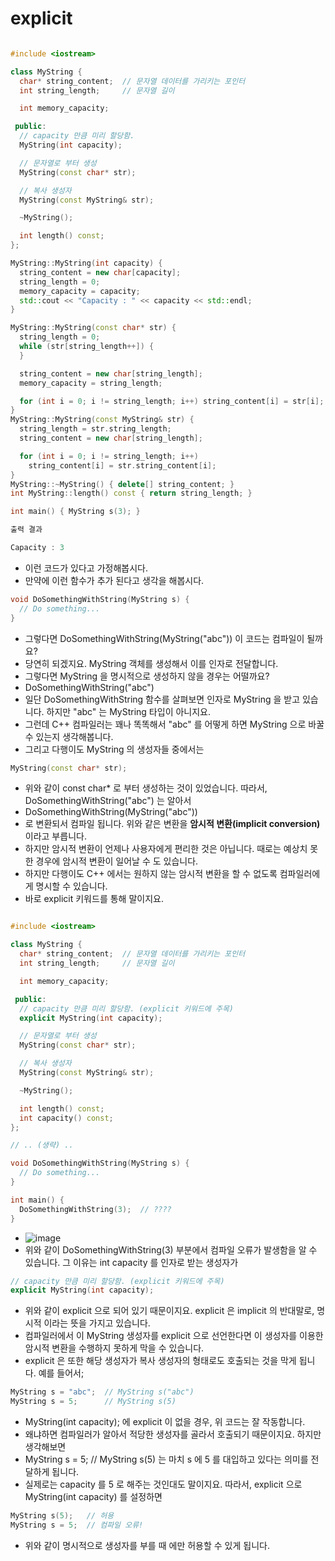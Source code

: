 # explicit

```C++

#include <iostream>

class MyString {
  char* string_content;  // 문자열 데이터를 가리키는 포인터
  int string_length;     // 문자열 길이

  int memory_capacity;

 public:
  // capacity 만큼 미리 할당함.
  MyString(int capacity);

  // 문자열로 부터 생성
  MyString(const char* str);

  // 복사 생성자
  MyString(const MyString& str);

  ~MyString();

  int length() const;
};

MyString::MyString(int capacity) {
  string_content = new char[capacity];
  string_length = 0;
  memory_capacity = capacity;
  std::cout << "Capacity : " << capacity << std::endl;
}

MyString::MyString(const char* str) {
  string_length = 0;
  while (str[string_length++]) {
  }

  string_content = new char[string_length];
  memory_capacity = string_length;

  for (int i = 0; i != string_length; i++) string_content[i] = str[i];
}
MyString::MyString(const MyString& str) {
  string_length = str.string_length;
  string_content = new char[string_length];

  for (int i = 0; i != string_length; i++)
    string_content[i] = str.string_content[i];
}
MyString::~MyString() { delete[] string_content; }
int MyString::length() const { return string_length; }

int main() { MyString s(3); }

출력 결과

Capacity : 3

```
  * 이런 코드가 있다고 가정해봅시다.
  * 만약에 이런 함수가 추가 된다고 생각을 해봅시다.

```C++
void DoSomethingWithString(MyString s) {
  // Do something...
}
```
  * 그렇다면 DoSomethingWithString(MyString("abc")) 이 코드는 컴파일이 될까요?
  * 당연히 되겠지요. MyString 객체를 생성해서 이를 인자로 전달합니다.
  * 그렇다면 MyString 을 명시적으로 생성하지 않을 경우는 어떨까요?
  * DoSomethingWithString("abc")
  * 일단 DoSomethingWithString 함수를 살펴보면 인자로 MyString 을 받고 있습니다. 하지만 "abc" 는 MyString 타입이 아니지요.
  * 그런데 C++ 컴파일러는 꽤나 똑똑해서 "abc" 를 어떻게 하면 MyString 으로 바꿀 수 있는지 생각해봅니다.
  * 그리고 다행이도 MyString 의 생성자들 중에서는

```C++
MyString(const char* str);
```
  * 위와 같이 const char* 로 부터 생성하는 것이 있었습니다. 따라서, DoSomethingWithString("abc") 는 알아서
  * DoSomethingWithString(MyString("abc"))
  * 로 변환되서 컴파일 됩니다. 위와 같은 변환을 **암시적 변환(implicit conversion)** 이라고 부릅니다.
  * 하지만 암시적 변환이 언제나 사용자에게 편리한 것은 아닙니다. 때로는 예상치 못한 경우에 암시적 변환이 일어날 수 도 있습니다.
  * 하지만 다행이도 C++ 에서는 원하지 않는 암시적 변환을 할 수 없도록 컴파일러에게 명시할 수 있습니다.
  * 바로 explicit 키워드를 통해 말이지요.

```C++

#include <iostream>

class MyString {
  char* string_content;  // 문자열 데이터를 가리키는 포인터
  int string_length;     // 문자열 길이

  int memory_capacity;

 public:
  // capacity 만큼 미리 할당함. (explicit 키워드에 주목)
  explicit MyString(int capacity);

  // 문자열로 부터 생성
  MyString(const char* str);

  // 복사 생성자
  MyString(const MyString& str);

  ~MyString();

  int length() const;
  int capacity() const;
};

// .. (생략) ..

void DoSomethingWithString(MyString s) {
  // Do something...
}

int main() {
  DoSomethingWithString(3);  // ????
}


```
  * ![image](https://github.com/Anjinhyoung/Coding-Learning/assets/117788976/74fbc8c9-c73c-48a5-a1cf-765c19bed679)
  * 위와 같이 DoSomethingWithString(3) 부분에서 컴파일 오류가 발생함을 알 수 있습니다. 그 이유는 int capacity 를 인자로 받는 생성자가

```C++
// capacity 만큼 미리 할당함. (explicit 키워드에 주목)
explicit MyString(int capacity);
```


  * 위와 같이 explicit 으로 되어 있기 때문이지요. explicit 은 implicit 의 반대말로, 명시적 이라는 뜻을 가지고 있습니다.
  * 컴파일러에서 이 MyString 생성자를 explicit 으로 선언한다면 이 생성자를 이용한 암시적 변환을 수행하지 못하게 막을 수 있습니다.
  * explicit 은 또한 해당 생성자가 복사 생성자의 형태로도 호출되는 것을 막게 됩니다. 예를 들어서;

```C++
MyString s = "abc";  // MyString s("abc")
MyString s = 5;      // MyString s(5)
```
  * MyString(int capacity); 에 explicit 이 없을 경우, 위 코드는 잘 작동합니다.
  * 왜냐하면 컴파일러가 알아서 적당한 생성자를 골라서 호출되기 때문이지요. 하지만 생각해보면
  * MyString s = 5;  // MyString s(5) 는 마치 s 에 5 를 대입하고 있다는 의미를 전달하게 됩니다.
  * 실제로는 capacity 를 5 로 해주는 것인대도 말이지요. 따라서, explicit 으로 MyString(int capacity) 를 설정하면

```C++
MyString s(5);   // 허용
MyString s = 5;  // 컴파일 오류!
```
  * 위와 같이 명시적으로 생성자를 부를 때 에만 허용할 수 있게 됩니다.
